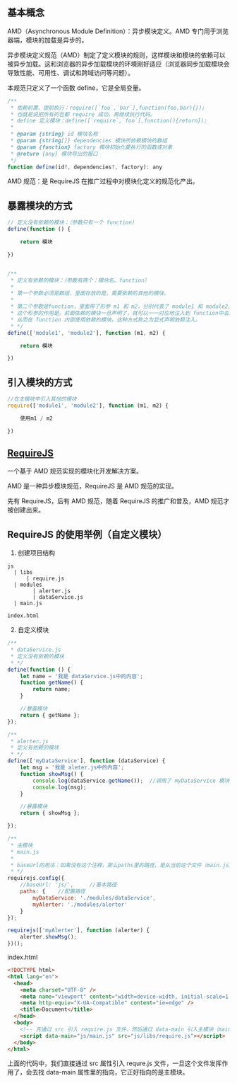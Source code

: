 ## 基本概念

AMD（Asynchronous Module Definition）：异步模块定义。AMD 专门用于浏览器端，模块的加载是异步的。

异步模块定义规范（AMD）制定了定义模块的规则，这样模块和模块的依赖可以被异步加载。这和浏览器的异步加载模块的环境刚好适应（浏览器同步加载模块会导致性能、可用性、调试和跨域访问等问题）。

本规范只定义了一个函数 define，它是全局变量。

```javaScript
/**
 * 依赖前置、提前执行：require([`foo`,`bar`],function(foo,bar){});
 * 也就是说把所有的包都 require 成功，再继续执行代码。
 * define 定义模块：define([`require`,`foo`],function(){return});
 *
 * @param {string} id 模块名称
 * @param {string[]} dependencies 模块所依赖模块的数组
 * @param {function} factory 模块初始化要执行的函数或对象
 * @return {any} 模块导出的接口
 */
function define(id?, dependencies?, factory): any
```

AMD 规范：是 RequireJS 在推广过程中对模块化定义的规范化产出。

## 暴露模块的方式

```javaScript
// 定义没有依赖的模块：（参数只有一个 function）
define(function () {

    return 模块

})


/**
 * 定义有依赖的模块：（参数有两个：模块名、function）
 *
 * 第一个参数必须是数组，里面存放的是，需要依赖的其他的模块。
 *
 * 第二个参数是function，里面带了形参 m1 和 m2，分别代表了 module1 和 module2。
 * 这个形参的作用是，前面依赖的模块一旦声明了，就可以一一对应地注入到 function中去，
 * 从而在 function 内部使用依赖的模块。这种方式称之为显式声明依赖注入。
 * */
define(['module1', 'module2'], function (m1, m2) {

    return 模块

})
```

## 引入模块的方式

```javaScript
//在主模块中引入其他的模块
require(['module1', 'module2'], function (m1, m2) {

    使用m1 / m2

})
```

## [RequireJS](https://github.com/requirejs/requirejs)

一个基于 AMD 规范实现的模块化开发解决方案。

AMD 是一种异步模块规范，RequireJS 是 AMD 规范的实现。

先有 RequireJS，后有 AMD 规范，随着 RequireJS 的推广和普及，AMD 规范才被创建出来。

## RequireJS 的使用举例（自定义模块）

1. 创建项目结构

```
js
  | libs
      | require.js
  | modules
    	| alerter.js
    	| dataService.js
  | main.js

index.html
```

2. 自定义模块

```javaScript
/**
 * dataService.js
 * 定义没有依赖的模块
 * */
define(function () {
    let name = '我是 dataService.js中的内容';
    function getName() {
        return name;
    }

    //暴露模块
    return { getName };
});

/**
 * alerter.js
 * 定义有依赖的模块
 * */
define(['myDataService'], function (dataService) {
    let msg = '我是 aleter.js中的内容';
    function showMsg() {
        console.log(dataService.getName());  //调用了 myDataService 模块中的内容
        console.log(msg);
    }

    //暴露模块
    return { showMsg };

});

/**
 * 主模块
 * main.js
 *
 * baseUrl的用法：如果没有这个注释，那么paths里的路径，是从当前这个文件（main.js）的角度出发的；如果加了一行baseUrl，表明它是 paths 里所有路径的最开头的部分，baseUrl的路径是从项目的根目录的角度出发的。
 * */
requirejs.config({
    //baseUrl: 'js/',     //基本路径
    paths: {    //配置路径
        myDataService: './modules/dataService',
        myAlerter: './modules/alerter'
    }
});

requirejs(['myAlerter'], function (alerter) {
    alerter.showMsg();
})();
```

index.html

```html
<!DOCTYPE html>
<html lang="en">
  <head>
    <meta charset="UTF-8" />
    <meta name="viewport" content="width=device-width, initial-scale=1.0" />
    <meta http-equiv="X-UA-Compatible" content="ie=edge" />
    <title>Document</title>
  </head>
  <body>
    <!-- 先通过 src 引入 require.js 文件，然后通过 data-main 引入主模块（main.js） -->
    <script data-main="js/main.js" src="js/libs/require.js"></script>
  </body>
</html>
```

上面的代码中，我们直接通过 src 属性引入 requre.js 文件，一旦这个文件发挥作用了，会去找 data-main 属性里的指向，它正好指向的是主模块。
